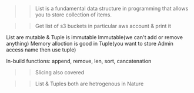 >> List is a fundamental data structure in programming that allows you to store collection of items.

>> Get list of s3 buckets in particular aws account & print it

List are mutable & Tuple is immutable
Immutable(we can't add or remove anything)
Memory alloction is good in Tuple(you want to store Admin access name then use tuple)

In-build functions: append, remove, len, sort, cancatenation

>> Slicing also covered

>> List & Tuples both are hetrogenous in Nature
